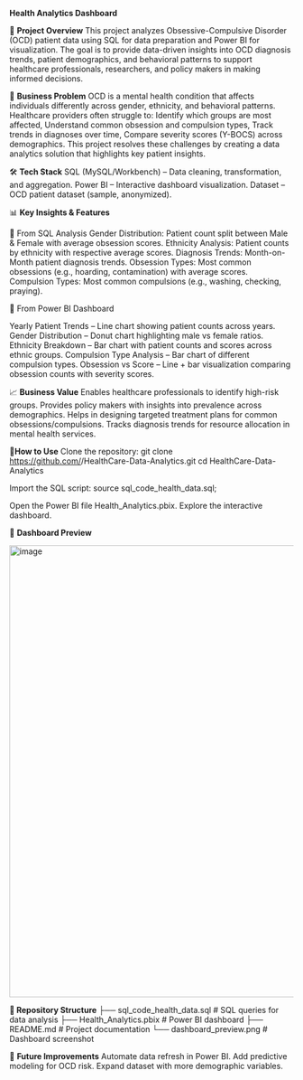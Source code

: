 **Health Analytics Dashboard**


📌 **Project Overview**
This project analyzes Obsessive-Compulsive Disorder (OCD) patient data using SQL for data preparation and Power BI for visualization.
The goal is to provide data-driven insights into OCD diagnosis trends, patient demographics, and behavioral patterns to support healthcare professionals, researchers, and policy makers in making informed decisions.


🎯 **Business Problem**
OCD is a mental health condition that affects individuals differently across gender, ethnicity, and behavioral patterns. Healthcare providers often struggle to:
Identify which groups are most affected,
Understand common obsession and compulsion types,
Track trends in diagnoses over time,
Compare severity scores (Y-BOCS) across demographics.
This project resolves these challenges by creating a data analytics solution that highlights key patient insights.


🛠️ **Tech Stack**
SQL (MySQL/Workbench) – Data cleaning, transformation, and aggregation.
Power BI – Interactive dashboard visualization.
Dataset – OCD patient dataset (sample, anonymized).


📊 **Key Insights & Features**

🔹 From SQL Analysis
Gender Distribution: Patient count split between Male & Female with average obsession scores.
Ethnicity Analysis: Patient counts by ethnicity with respective average scores.
Diagnosis Trends: Month-on-Month patient diagnosis trends.
Obsession Types: Most common obsessions (e.g., hoarding, contamination) with average scores.
Compulsion Types: Most common compulsions (e.g., washing, checking, praying).

🔹 From Power BI Dashboard

Yearly Patient Trends – Line chart showing patient counts across years.
Gender Distribution – Donut chart highlighting male vs female ratios.
Ethnicity Breakdown – Bar chart with patient counts and scores across ethnic groups.
Compulsion Type Analysis – Bar chart of different compulsion types.
Obsession vs Score – Line + bar visualization comparing obsession counts with severity scores.

📈 **Business Value**
Enables healthcare professionals to identify high-risk groups.
Provides policy makers with insights into prevalence across demographics.
Helps in designing targeted treatment plans for common obsessions/compulsions.
Tracks diagnosis trends for resource allocation in mental health services.

🚀**How to Use**
Clone the repository:
git clone https://github.com/<your-username>/HealthCare-Data-Analytics.git
cd HealthCare-Data-Analytics

Import the SQL script:
source sql_code_health_data.sql;

Open the Power BI file Health_Analytics.pbix.
Explore the interactive dashboard.

📸 **Dashboard Preview**

<img width="1368" height="800" alt="image" src="https://github.com/user-attachments/assets/969979fd-5b34-429a-8b98-4c290fb82ec1" />



**📂 Repository Structure**
├── sql_code_health_data.sql    # SQL queries for data analysis
├── Health_Analytics.pbix       # Power BI dashboard
├── README.md                   # Project documentation
└── dashboard_preview.png       # Dashboard screenshot

📌 **Future Improvements**
Automate data refresh in Power BI.
Add predictive modeling for OCD risk.
Expand dataset with more demographic variables.



